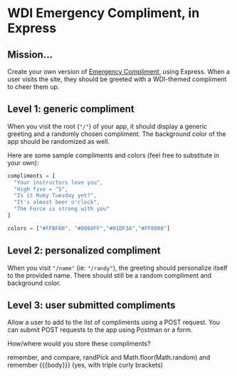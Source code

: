 # WDI Emergency Compliment, in Express

## Mission…

Create your own version of [Emergency Compliment](http://emergencycompliment.com/), using Express. When a user visits the site, they should be greeted with a WDI-themed compliment to cheer them up.


## Level 1: generic compliment

When you visit the root (`"/"`) of your app, it should display a generic greeting and a randomly chosen compliment. The background color of the app should be randomized as well.

Here are some sample compliments and colors (feel free to substitute in your own):

```js
compliments = [
  "Your instructors love you",
  "High five = ^5",
  "Is it Ruby Tuesday yet?",
  "It's almost beer o'clock",
  "The Force is strong with you"
]

colors = ["#FFBF00", "#0080FF","#01DF3A","#FF0080"]
```

## Level 2: personalized compliment

When you visit `"/name"` (ie: `"/randy"`), the greeting should personalize itself to the provided name. There should still be a random compliment and background color.

## Level 3: user submitted compliments

Allow a user to add to the list of compliments using a POST request. You can submit POST requests to the app using Postman or a form.

How/where would you store these compliments?



remember, and compare, randPick and Math.floor(Math.random)
and remember {{{body}}}  (yes, with triple curly brackets)
